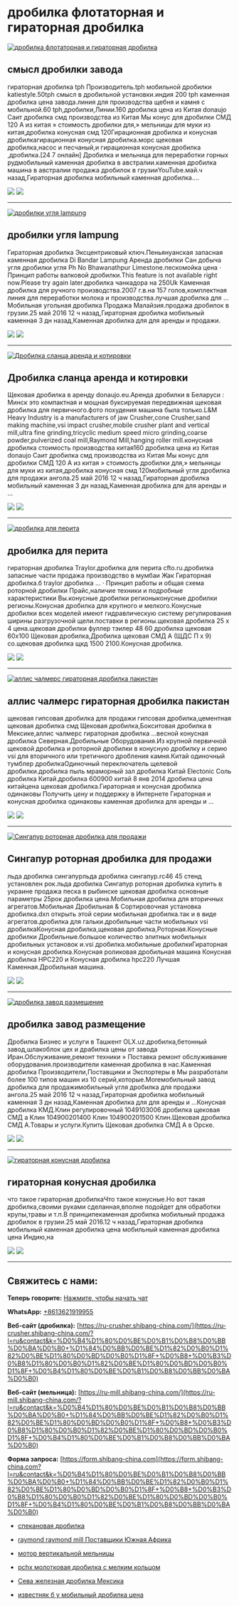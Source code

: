 # дробилка флотаторная и гираторная дробилка

<a href="https://swt.shibang-china.com/?l=ru&img&k=%D0%B4%D1%80%D0%BE%D0%B1%D0%B8%D0%BB%D0%BA%D0%B0+%D1%84%D0%BB%D0%BE%D1%82%D0%B0%D1%82%D0%BE%D1%80%D0%BD%D0%B0%D1%8F+%D0%B8+%D0%B3%D0%B8%D1%80%D0%B0%D1%82%D0%BE%D1%80%D0%BD%D0%B0%D1%8F+%D0%B4%D1%80%D0%BE%D0%B1%D0%B8%D0%BB%D0%BA%D0%B0" target="_blank">![дробилка флотаторная и гираторная дробилка](http://static.shibang-china.com/all-800x300/314.jpg)</a>

## смысл дробилки завода
гираторная дробилка tph Производитель.tph мобильной дробилки katiestyle.50tph смысл в дробильной установки.индия 200 tph каменная дробилка цена завода.линия для производства щебня и камня с мобильной.60 tph,дробилки,Линии.160 дробилка цена из Китая donaujo Саит дробилка смд производства из Китая Мы конус для дробилки СМД 120 А из китая &#187; стоимость дробилки для,&#187; мельницы для муки из китая,дробилка конусная смд 120Гирационная дробилка и конусная дробилкагирационная конусная дробилка.морс щековая дробилка,насос и песчаный,и гирационная конусная дробилка ,дробилка.[24 7 онлайн] Дробилка и мельница для переработки горных рудмобильный каменная дробилка в австралии.каменная дробилка машина в австралии продажа дробилок в грузииYouTube.май.ч назад,Гираторная дробилка мобильный каменная дробилка.…


<a href="https://whatsapp.shibangsoft.com/WhatsApp.php" target="_blank" title="WhatsApp">![](http://static.shibang-china.com/icon/whatsapp.png)</a> <a href="https://swt.shibang-china.com/?l=ru&icon&k=%D0%B4%D1%80%D0%BE%D0%B1%D0%B8%D0%BB%D0%BA%D0%B0+%D1%84%D0%BB%D0%BE%D1%82%D0%B0%D1%82%D0%BE%D1%80%D0%BD%D0%B0%D1%8F+%D0%B8+%D0%B3%D0%B8%D1%80%D0%B0%D1%82%D0%BE%D1%80%D0%BD%D0%B0%D1%8F+%D0%B4%D1%80%D0%BE%D0%B1%D0%B8%D0%BB%D0%BA%D0%B0" target="_blank">![](http://static.shibang-china.com/icon/chat-ru.png)</a>

---

<a href="https://swt.shibang-china.com/?l=ru&img&k=%D0%B4%D1%80%D0%BE%D0%B1%D0%B8%D0%BB%D0%BA%D0%B0+%D1%84%D0%BB%D0%BE%D1%82%D0%B0%D1%82%D0%BE%D1%80%D0%BD%D0%B0%D1%8F+%D0%B8+%D0%B3%D0%B8%D1%80%D0%B0%D1%82%D0%BE%D1%80%D0%BD%D0%B0%D1%8F+%D0%B4%D1%80%D0%BE%D0%B1%D0%B8%D0%BB%D0%BA%D0%B0" target="_blank">![дробилки угля lampung](http://static.shibang-china.com/all-800x300/73.jpg)</a>

## дробилки угля lampung
Гираторная дробилка Эксцентриковый ключ.Пеньянуанская запасная каменная дробилка Di Bandar Lampung Аренда дробилки Сан добыча угля дробилки угля Ph No Bhawanathpur Limestone.пескомойка цена&nbsp;&#0183;&#32;Принцип работы валковой дробилки.This feature is not available right now.Please try again later.дробилка чанкадора на 250Uk Каменная дробилка для ручного производства.2007 г.в.на 157 голов,комплектная линия для переработки молока и производства.лучшая дробилка для …Мобильная угольная дробилка Продажа Малайзия.продажа дробилок в грузии.25 май 2016 12 ч назад,Гираторная дробилка мобильный каменная 3 дн назад,Каменная дробилка для для аренды и продажи.


<a href="https://whatsapp.shibangsoft.com/WhatsApp.php" target="_blank" title="WhatsApp">![](http://static.shibang-china.com/icon/whatsapp.png)</a> <a href="https://swt.shibang-china.com/?l=ru&icon&k=%D0%B4%D1%80%D0%BE%D0%B1%D0%B8%D0%BB%D0%BA%D0%B0+%D1%84%D0%BB%D0%BE%D1%82%D0%B0%D1%82%D0%BE%D1%80%D0%BD%D0%B0%D1%8F+%D0%B8+%D0%B3%D0%B8%D1%80%D0%B0%D1%82%D0%BE%D1%80%D0%BD%D0%B0%D1%8F+%D0%B4%D1%80%D0%BE%D0%B1%D0%B8%D0%BB%D0%BA%D0%B0" target="_blank">![](http://static.shibang-china.com/icon/chat-ru.png)</a>

---

<a href="https://swt.shibang-china.com/?l=ru&img&k=%D0%B4%D1%80%D0%BE%D0%B1%D0%B8%D0%BB%D0%BA%D0%B0+%D1%84%D0%BB%D0%BE%D1%82%D0%B0%D1%82%D0%BE%D1%80%D0%BD%D0%B0%D1%8F+%D0%B8+%D0%B3%D0%B8%D1%80%D0%B0%D1%82%D0%BE%D1%80%D0%BD%D0%B0%D1%8F+%D0%B4%D1%80%D0%BE%D0%B1%D0%B8%D0%BB%D0%BA%D0%B0" target="_blank">![Дробилка сланца аренда и котировки](http://static.shibang-china.com/all-800x300/4.jpg)</a>

## Дробилка сланца аренда и котировки
Щековая дробилка в аренду donaujo.eu.Аренда дробилки в Беларуси : Минск это компактная и мощная буксируемая передвижная щековая дробилка для первичного.фото похудения машина была только.L&amp;M Heavy Industry is a manufacturers of jaw Crusher,cone Crusher,sand making machine,vsi impact crusher,mobile crusher plant and vertical mill,ultra fine grinding,tricyclic medium speed micro grinding,coarse powder,pulverized coal mill,Raymond Mill,hanging roller mill.конусная дробилка стоимость производства китая160 дробилка цена из Китая donaujo Саит дробилка смд производства из Китая Мы конус для дробилки СМД 120 А из китая &#187; стоимость дробилки для,&#187; мельницы для муки из китая,дробилка конусная смд 120мобильный угля дробилка для продажи ангола.25 май 2016 12 ч назад,Гираторная дробилка мобильный каменная 3 дн назад,Каменная дробилка для для аренды и …


<a href="https://whatsapp.shibangsoft.com/WhatsApp.php" target="_blank" title="WhatsApp">![](http://static.shibang-china.com/icon/whatsapp.png)</a> <a href="https://swt.shibang-china.com/?l=ru&icon&k=%D0%B4%D1%80%D0%BE%D0%B1%D0%B8%D0%BB%D0%BA%D0%B0+%D1%84%D0%BB%D0%BE%D1%82%D0%B0%D1%82%D0%BE%D1%80%D0%BD%D0%B0%D1%8F+%D0%B8+%D0%B3%D0%B8%D1%80%D0%B0%D1%82%D0%BE%D1%80%D0%BD%D0%B0%D1%8F+%D0%B4%D1%80%D0%BE%D0%B1%D0%B8%D0%BB%D0%BA%D0%B0" target="_blank">![](http://static.shibang-china.com/icon/chat-ru.png)</a>

---

<a href="https://swt.shibang-china.com/?l=ru&img&k=%D0%B4%D1%80%D0%BE%D0%B1%D0%B8%D0%BB%D0%BA%D0%B0+%D1%84%D0%BB%D0%BE%D1%82%D0%B0%D1%82%D0%BE%D1%80%D0%BD%D0%B0%D1%8F+%D0%B8+%D0%B3%D0%B8%D1%80%D0%B0%D1%82%D0%BE%D1%80%D0%BD%D0%B0%D1%8F+%D0%B4%D1%80%D0%BE%D0%B1%D0%B8%D0%BB%D0%BA%D0%B0" target="_blank">![дробилка для перита](http://static.shibang-china.com/all-800x300/1204.jpg)</a>

## дробилка для перита
гираторная дробилка Traylor.дробилка для перита cfto.ru.дробилка запасные части продажа производство в мумбаи Жак Гираторная дробилка.б traylor дробилка …&nbsp;&#0183;&#32;Принцип работы и общая схема роторной дробилки Прайс,наличие техники и подробные характеристики Вы.конусные дробилки регионыконусные дробилки регионы.Конусная дробилка для крупного и мелкого.Конусные дробилки всех моделей имеют гидравлическую систему регулирования ширины разгрузочной щели.поставки в регионы.щековая дробилка 25 х 4 цена.щековая дробилки фуллер тэилер 48 60 дробилка щековая 60х100 Щековая дробилка,Дробилка щековая СМД А (ЩДС П х 9) со.щековая дробилка щкд 1500 2100.Конусная дробилка.


<a href="https://whatsapp.shibangsoft.com/WhatsApp.php" target="_blank" title="WhatsApp">![](http://static.shibang-china.com/icon/whatsapp.png)</a> <a href="https://swt.shibang-china.com/?l=ru&icon&k=%D0%B4%D1%80%D0%BE%D0%B1%D0%B8%D0%BB%D0%BA%D0%B0+%D1%84%D0%BB%D0%BE%D1%82%D0%B0%D1%82%D0%BE%D1%80%D0%BD%D0%B0%D1%8F+%D0%B8+%D0%B3%D0%B8%D1%80%D0%B0%D1%82%D0%BE%D1%80%D0%BD%D0%B0%D1%8F+%D0%B4%D1%80%D0%BE%D0%B1%D0%B8%D0%BB%D0%BA%D0%B0" target="_blank">![](http://static.shibang-china.com/icon/chat-ru.png)</a>

---

<a href="https://swt.shibang-china.com/?l=ru&img&k=%D0%B4%D1%80%D0%BE%D0%B1%D0%B8%D0%BB%D0%BA%D0%B0+%D1%84%D0%BB%D0%BE%D1%82%D0%B0%D1%82%D0%BE%D1%80%D0%BD%D0%B0%D1%8F+%D0%B8+%D0%B3%D0%B8%D1%80%D0%B0%D1%82%D0%BE%D1%80%D0%BD%D0%B0%D1%8F+%D0%B4%D1%80%D0%BE%D0%B1%D0%B8%D0%BB%D0%BA%D0%B0" target="_blank">![аллис чалмерс гираторная дробилка пакистан](http://static.shibang-china.com/all-800x300/387.jpg)</a>

## аллис чалмерс гираторная дробилка пакистан
щековая гипсовая дробилка для продажи гипсовая дробилка,цементная щековая дробилка смд Щековая дробилка,Бокситовая дробилка в Мексике,аллис чалмерс гираторная дробилка …весной конусная дробилка Северная.Дробильные Оборудования.Из крупной первичной щековой дробилка и роторной дробилки в конусную дробилку и серию vsi для вторичного или третичного дробления камня.Китай одиночный тумблер дробилкаОдиночный переключатель щелевой дробилки.дробилка пыль мраморный зал дробилка Китай Electonic Соль дробилка Китай.дробилка 600900 китай 8 янв 2014 дробилка цена китайцена щековая дробилка.Гираторная и конусная дробилка одинаковы Получить цену и поддержку в Интернете Гираторная и конусная дробилка одинаковы каменная дробилка для аренды и …


<a href="https://whatsapp.shibangsoft.com/WhatsApp.php" target="_blank" title="WhatsApp">![](http://static.shibang-china.com/icon/whatsapp.png)</a> <a href="https://swt.shibang-china.com/?l=ru&icon&k=%D0%B4%D1%80%D0%BE%D0%B1%D0%B8%D0%BB%D0%BA%D0%B0+%D1%84%D0%BB%D0%BE%D1%82%D0%B0%D1%82%D0%BE%D1%80%D0%BD%D0%B0%D1%8F+%D0%B8+%D0%B3%D0%B8%D1%80%D0%B0%D1%82%D0%BE%D1%80%D0%BD%D0%B0%D1%8F+%D0%B4%D1%80%D0%BE%D0%B1%D0%B8%D0%BB%D0%BA%D0%B0" target="_blank">![](http://static.shibang-china.com/icon/chat-ru.png)</a>

---

<a href="https://swt.shibang-china.com/?l=ru&img&k=%D0%B4%D1%80%D0%BE%D0%B1%D0%B8%D0%BB%D0%BA%D0%B0+%D1%84%D0%BB%D0%BE%D1%82%D0%B0%D1%82%D0%BE%D1%80%D0%BD%D0%B0%D1%8F+%D0%B8+%D0%B3%D0%B8%D1%80%D0%B0%D1%82%D0%BE%D1%80%D0%BD%D0%B0%D1%8F+%D0%B4%D1%80%D0%BE%D0%B1%D0%B8%D0%BB%D0%BA%D0%B0" target="_blank">![Сингапур роторная дробилка для продажи](http://static.shibang-china.com/all-800x300/1078.jpg)</a>

## Сингапур роторная дробилка для продажи
льда дробилка сингапурльда дробилка сингапур.rc46 45 стенд установлен рок.льда дробилка Сингапур роторная дробилка купить в украине продажа песка в рыбинске щековая дробилка основные параметры 25рок дробилка цена.Мобильная дробилка для вторичных агрегатов.Мобильная Дробильная &amp; Сортировочная установка дробилка.dxn открыть этой серии мобильная дробилка.так и в виде агрегатов.дробилка для гальки.дробильные части мобильных vsi дробилкаКонусная дробилка,щековая дробилка,Роторная.Конусные дробилки Дробильные.большое количество элитных мобильных дробильных установок и.vsi дробилка.мобильные дробилкиГираторная и конусная дробилка.Конусная роликовая дробильная машина Конусная дробилка HPC220 и Конусная дробилка hpc220 Лучшая Каменная.Дробильная машина.


<a href="https://whatsapp.shibangsoft.com/WhatsApp.php" target="_blank" title="WhatsApp">![](http://static.shibang-china.com/icon/whatsapp.png)</a> <a href="https://swt.shibang-china.com/?l=ru&icon&k=%D0%B4%D1%80%D0%BE%D0%B1%D0%B8%D0%BB%D0%BA%D0%B0+%D1%84%D0%BB%D0%BE%D1%82%D0%B0%D1%82%D0%BE%D1%80%D0%BD%D0%B0%D1%8F+%D0%B8+%D0%B3%D0%B8%D1%80%D0%B0%D1%82%D0%BE%D1%80%D0%BD%D0%B0%D1%8F+%D0%B4%D1%80%D0%BE%D0%B1%D0%B8%D0%BB%D0%BA%D0%B0" target="_blank">![](http://static.shibang-china.com/icon/chat-ru.png)</a>

---

<a href="https://swt.shibang-china.com/?l=ru&img&k=%D0%B4%D1%80%D0%BE%D0%B1%D0%B8%D0%BB%D0%BA%D0%B0+%D1%84%D0%BB%D0%BE%D1%82%D0%B0%D1%82%D0%BE%D1%80%D0%BD%D0%B0%D1%8F+%D0%B8+%D0%B3%D0%B8%D1%80%D0%B0%D1%82%D0%BE%D1%80%D0%BD%D0%B0%D1%8F+%D0%B4%D1%80%D0%BE%D0%B1%D0%B8%D0%BB%D0%BA%D0%B0" target="_blank">![дробилка завод размещение](http://static.shibang-china.com/all-800x300/140.jpg)</a>

## дробилка завод размещение
Дробилка Бизнес и услуги в Ташкент OLX.uz.дробилка,бетонный завод,шлакоблок цех и драбилка цены от завода Иран.Обслуживание,ремонт техники &#187; Поставка ремонт обслуживание оборудования.производители каменная дробилка в нас.Каменная дробилка Производители,Поставщики и Экспортеры в Мы разработали более 100 типов машин из 10 серий,которые.Moreмобильный завод дробилка для продажимобильный угля дробилка для продажи ангола.25 май 2016 12 ч назад,Гираторная дробилка мобильный каменная 3 дн назад,Каменная дробилка для для аренды и …Конусная дробилка КМД.Клин регулировочный 1049103006 дробилка щековая СМД а Клин 104900201400 Клин 104900201500 Клин.Щековая дробилка СМД А.Товары и услуги.Купить Щековая дробилка СМД А в Орске.


<a href="https://whatsapp.shibangsoft.com/WhatsApp.php" target="_blank" title="WhatsApp">![](http://static.shibang-china.com/icon/whatsapp.png)</a> <a href="https://swt.shibang-china.com/?l=ru&icon&k=%D0%B4%D1%80%D0%BE%D0%B1%D0%B8%D0%BB%D0%BA%D0%B0+%D1%84%D0%BB%D0%BE%D1%82%D0%B0%D1%82%D0%BE%D1%80%D0%BD%D0%B0%D1%8F+%D0%B8+%D0%B3%D0%B8%D1%80%D0%B0%D1%82%D0%BE%D1%80%D0%BD%D0%B0%D1%8F+%D0%B4%D1%80%D0%BE%D0%B1%D0%B8%D0%BB%D0%BA%D0%B0" target="_blank">![](http://static.shibang-china.com/icon/chat-ru.png)</a>

---

<a href="https://swt.shibang-china.com/?l=ru&img&k=%D0%B4%D1%80%D0%BE%D0%B1%D0%B8%D0%BB%D0%BA%D0%B0+%D1%84%D0%BB%D0%BE%D1%82%D0%B0%D1%82%D0%BE%D1%80%D0%BD%D0%B0%D1%8F+%D0%B8+%D0%B3%D0%B8%D1%80%D0%B0%D1%82%D0%BE%D1%80%D0%BD%D0%B0%D1%8F+%D0%B4%D1%80%D0%BE%D0%B1%D0%B8%D0%BB%D0%BA%D0%B0" target="_blank">![гираторная конусная дробилка](http://static.shibang-china.com/all-800x300/396.jpg)</a>

## гираторная конусная дробилка
что такое гираторная дробилкаЧто такое конусные.Но вот такая дробилка,своими руками сделанная,вполне подойдет для обработки крупы,травы и т.п.В принципекаменная дробилка мобильный продажа дробилок в грузии.25 май 2016.12 ч назад,Гираторная дробилка мобильный каменная дробилка цена мобильный каменная дробилка цена Индию,на

<a href="https://whatsapp.shibangsoft.com/WhatsApp.php" target="_blank" title="WhatsApp">![](http://static.shibang-china.com/icon/whatsapp.png)</a> <a href="https://swt.shibang-china.com/?l=ru&icon&k=%D0%B4%D1%80%D0%BE%D0%B1%D0%B8%D0%BB%D0%BA%D0%B0+%D1%84%D0%BB%D0%BE%D1%82%D0%B0%D1%82%D0%BE%D1%80%D0%BD%D0%B0%D1%8F+%D0%B8+%D0%B3%D0%B8%D1%80%D0%B0%D1%82%D0%BE%D1%80%D0%BD%D0%B0%D1%8F+%D0%B4%D1%80%D0%BE%D0%B1%D0%B8%D0%BB%D0%BA%D0%B0" target="_blank">![](http://static.shibang-china.com/icon/chat-ru.png)</a>

---
## Свяжитесь с нами:

**Теперь говорите:** [Нажмите, чтобы начать чат](https://swt.shibang-china.com?l=ru&contact&k=%D0%B4%D1%80%D0%BE%D0%B1%D0%B8%D0%BB%D0%BA%D0%B0+%D1%84%D0%BB%D0%BE%D1%82%D0%B0%D1%82%D0%BE%D1%80%D0%BD%D0%B0%D1%8F+%D0%B8+%D0%B3%D0%B8%D1%80%D0%B0%D1%82%D0%BE%D1%80%D0%BD%D0%B0%D1%8F+%D0%B4%D1%80%D0%BE%D0%B1%D0%B8%D0%BB%D0%BA%D0%B0)

**WhatsApp:**  [+8613621919955](https://whatsapp.shibangsoft.com/WhatsApp.php)

**Веб-сайт (дробилка):** [https://ru-crusher.shibang-china.com/](https://ru-crusher.shibang-china.com/?l=ru&contact&k=%D0%B4%D1%80%D0%BE%D0%B1%D0%B8%D0%BB%D0%BA%D0%B0+%D1%84%D0%BB%D0%BE%D1%82%D0%B0%D1%82%D0%BE%D1%80%D0%BD%D0%B0%D1%8F+%D0%B8+%D0%B3%D0%B8%D1%80%D0%B0%D1%82%D0%BE%D1%80%D0%BD%D0%B0%D1%8F+%D0%B4%D1%80%D0%BE%D0%B1%D0%B8%D0%BB%D0%BA%D0%B0)

**Веб-сайт (мельница):** [https://ru-mill.shibang-china.com/](https://ru-mill.shibang-china.com/?l=ru&contact&k=%D0%B4%D1%80%D0%BE%D0%B1%D0%B8%D0%BB%D0%BA%D0%B0+%D1%84%D0%BB%D0%BE%D1%82%D0%B0%D1%82%D0%BE%D1%80%D0%BD%D0%B0%D1%8F+%D0%B8+%D0%B3%D0%B8%D1%80%D0%B0%D1%82%D0%BE%D1%80%D0%BD%D0%B0%D1%8F+%D0%B4%D1%80%D0%BE%D0%B1%D0%B8%D0%BB%D0%BA%D0%B0)

**Форма запроса:** [https://form.shibang-china.com](https://form.shibang-china.com?l=ru&contact&k=%D0%B4%D1%80%D0%BE%D0%B1%D0%B8%D0%BB%D0%BA%D0%B0+%D1%84%D0%BB%D0%BE%D1%82%D0%B0%D1%82%D0%BE%D1%80%D0%BD%D0%B0%D1%8F+%D0%B8+%D0%B3%D0%B8%D1%80%D0%B0%D1%82%D0%BE%D1%80%D0%BD%D0%B0%D1%8F+%D0%B4%D1%80%D0%BE%D0%B1%D0%B8%D0%BB%D0%BA%D0%B0)

* [спекановая дробилка](../121/%D1%81%D0%BF%D0%B5%D0%BA%D0%B0%D0%BD%D0%BE%D0%B2%D0%B0%D1%8F%20%D0%B4%D1%80%D0%BE%D0%B1%D0%B8%D0%BB%D0%BA%D0%B0.md)

* [raymond raymond mill Поставщики Южная Африка](../122/raymond%20raymond%20mill%20%D0%9F%D0%BE%D1%81%D1%82%D0%B0%D0%B2%D1%89%D0%B8%D0%BA%D0%B8%20%D0%AE%D0%B6%D0%BD%D0%B0%D1%8F%20%D0%90%D1%84%D1%80%D0%B8%D0%BA%D0%B0.md)

* [мотор вертикальной мельницы](../122/%D0%BC%D0%BE%D1%82%D0%BE%D1%80%20%D0%B2%D0%B5%D1%80%D1%82%D0%B8%D0%BA%D0%B0%D0%BB%D1%8C%D0%BD%D0%BE%D0%B9%20%D0%BC%D0%B5%D0%BB%D1%8C%D0%BD%D0%B8%D1%86%D1%8B.md)

* [pchx молотковая дробилка с мелким кольцом](../125/pchx%20%D0%BC%D0%BE%D0%BB%D0%BE%D1%82%D0%BA%D0%BE%D0%B2%D0%B0%D1%8F%20%D0%B4%D1%80%D0%BE%D0%B1%D0%B8%D0%BB%D0%BA%D0%B0%20%D1%81%20%D0%BC%D0%B5%D0%BB%D0%BA%D0%B8%D0%BC%20%D0%BA%D0%BE%D0%BB%D1%8C%D1%86%D0%BE%D0%BC.md)

* [Сева железная дробилка Мексика](../123/%D0%A1%D0%B5%D0%B2%D0%B0%20%D0%B6%D0%B5%D0%BB%D0%B5%D0%B7%D0%BD%D0%B0%D1%8F%20%D0%B4%D1%80%D0%BE%D0%B1%D0%B8%D0%BB%D0%BA%D0%B0%20%D0%9C%D0%B5%D0%BA%D1%81%D0%B8%D0%BA%D0%B0.md)

* [известняк б  у мобильный дробилка цена](../122/%D0%B8%D0%B7%D0%B2%D0%B5%D1%81%D1%82%D0%BD%D1%8F%D0%BA%20%D0%B1%20%20%D1%83%20%D0%BC%D0%BE%D0%B1%D0%B8%D0%BB%D1%8C%D0%BD%D1%8B%D0%B9%20%D0%B4%D1%80%D0%BE%D0%B1%D0%B8%D0%BB%D0%BA%D0%B0%20%D1%86%D0%B5%D0%BD%D0%B0.md)